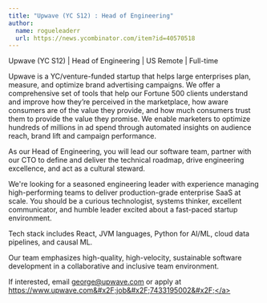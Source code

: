 ```yaml
---
title: "Upwave (YC S12) : Head of Engineering"
author:
  name: rogueleaderr
  url: https://news.ycombinator.com/item?id=40570518
---
```

Upwave (YC S12) | Head of Engineering | US Remote | Full-time

Upwave is a YC&#x2F;venture-funded startup that helps large enterprises plan, measure, and optimize brand advertising campaigns. We offer a comprehensive set of tools that help our Fortune 500 clients understand and improve how they’re perceived in the marketplace, how aware consumers are of the value they provide, and how much consumers trust them to provide the value they promise. We enable marketers to optimize hundreds of millions in ad spend through automated insights on audience reach, brand lift and campaign performance.

As our Head of Engineering, you will lead our software team, partner with our CTO to define and deliver the technical roadmap, drive engineering excellence, and act as a cultural steward.

We&#x27;re looking for a seasoned engineering leader with experience managing high-performing teams to deliver production-grade enterprise SaaS at scale. You should be a curious technologist, systems thinker, excellent communicator, and humble leader excited about a fast-paced startup environment.

Tech stack includes React, JVM languages, Python for AI&#x2F;ML, cloud data pipelines, and causal ML.

Our team emphasizes high-quality, high-velocity, sustainable software development in a collaborative and inclusive team environment.

If interested, email george@upwave.com or apply at <a href="https:&#x2F;&#x2F;www.upwave.com&#x2F;job&#x2F;7433195002&#x2F;" rel="nofollow">https:&#x2F;&#x2F;www.upwave.com&#x2F;job&#x2F;7433195002&#x2F;</a>
